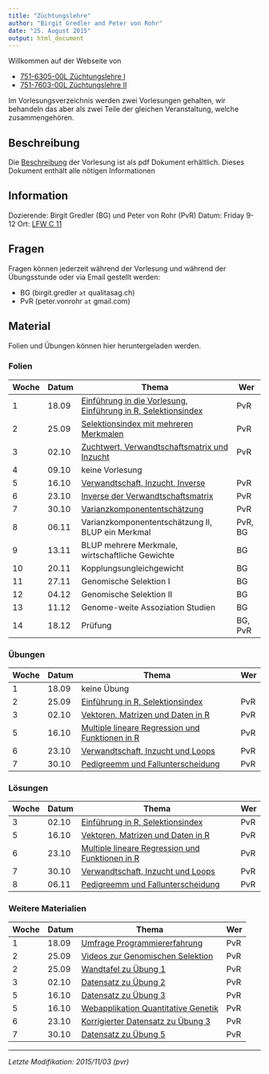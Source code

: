```yaml
---
title: "Züchtungslehre"
author: "Birgit Gredler and Peter von Rohr"
date: "25. August 2015"
output: html_document
---
```


Willkommen auf der Webseite von 

- [751-6305-00L Züchtungslehre I](http://www.vvz.ethz.ch/Vorlesungsverzeichnis/lerneinheitPre.do?lerneinheitId=100995&semkez=2015W&lang=en)
- [751-7603-00L  Züchtungslehre II](http://www.vvz.ethz.ch/Vorlesungsverzeichnis/lerneinheitPre.do?lerneinheitId=100794&semkez=2015W&lang=en)

Im Vorlesungsverzeichnis werden zwei Vorlesungen gehalten, wir behandeln das aber als zwei Teile der gleichen Veranstaltung, welche zusammengehören.


## Beschreibung
Die [Beschreibung](http://charlotte-ngs.github.io/LivestockBreedingAndGenomics/syllabus/LbgSyllabus.pdf) der Vorlesung ist als pdf Dokument erhältlich. Dieses Dokument enthält alle nötigen Informationen


## Information
Dozierende: Birgit Gredler (BG) und Peter von Rohr (PvR)
Datum: Friday 9-12
Ort: [LFW C 11](http://www.mapsearch.ethz.ch/map/map.do?gebaeudeMap=LFW&lang=en)


## Fragen
Fragen können jederzeit während der Vorlesung und während der Übungsstunde oder via Email gestellt werden: 

- BG (birgit.gredler `at` qualitasag.ch)
- PvR (peter.vonrohr `at` gmail.com)


## Material
Folien und Übungen können hier heruntergeladen werden. 

### Folien

Woche | Datum  |  Thema                                                          |  Wer
------|--------|-----------------------------------------------------------------|----------
1     | 18.09  | [Einführung in die Vorlesung, Einführung in R, Selektionsindex](http://charlotte-ngs.github.io/LivestockBreedingAndGenomics/w1/KursEinfuehrung.pdf)  |  PvR
2     | 25.09  | [Selektionsindex mit mehreren Merkmalen](http://charlotte-ngs.github.io/LivestockBreedingAndGenomics/w2/zl_w2_v2_SelektionsIndexMehrMerkmal.pdf)     |  PvR
3     | 02.10  | [Zuchtwert, Verwandtschaftsmatrix und Inzucht](http://charlotte-ngs.github.io/LivestockBreedingAndGenomics/w3/zl_w3_v3_ZsfZwVerwandtschaft.pdf)      |  PvR
4     | 09.10  | keine Vorlesung                                                 |
5     | 16.10  | [Verwandtschaft, Inzucht, Inverse](http://charlotte-ngs.github.io/LivestockBreedingAndGenomics/w5/zl_w5_v4_VerwandtschaftInzuchtInverse.pdf)         |  PvR
6     | 23.10  | [Inverse der Verwandtschaftsmatrix](http://charlotte-ngs.github.io/LivestockBreedingAndGenomics/w6/zl_w6_v5_InverseVerwMat.pdf)   |  PvR
7     | 30.10  | [Varianzkomponententschätzung](http://charlotte-ngs.github.io/LivestockBreedingAndGenomics/w7/zl_w7_v6_Varianzkomponenten.pdf)    |  PvR
8     | 06.11  | Varianzkomponententschätzung II, BLUP ein Merkmal               |  PvR, BG
9     | 13.11  | BLUP mehrere Merkmale, wirtschaftliche Gewichte                 |  BG
10    | 20.11  | Kopplungsungleichgewicht                                        |  BG
11    | 27.11  | Genomische Selektion I                                          |  BG
12    | 04.12  | Genomische Selektion II                                         |  BG
13    | 11.12  | Genome-weite Assoziation Studien                                |  BG
14    | 18.12  | Prüfung                                                         |  BG, PvR


### Übungen
Woche | Datum  |  Thema                                       |  Wer
------|--------|----------------------------------------------|----------
1     | 18.09  | keine Übung                                  |  
2     | 25.09  | [Einführung in R, Selektionsindex](http://charlotte-ngs.github.io/LivestockBreedingAndGenomics/w2/zl_w2_u1.pdf)  |  PvR
3     | 02.10  | [Vektoren, Matrizen und Daten in R](http://charlotte-ngs.github.io/LivestockBreedingAndGenomics/w3/zl_w3_u2.pdf)  |  PvR
5     | 16.10  | [Multiple lineare Regression und Funktionen in R](http://charlotte-ngs.github.io/LivestockBreedingAndGenomics/w5/zl_w5_u3.pdf)  |  PvR
6     | 23.10  | [Verwandtschaft, Inzucht und Loops](http://charlotte-ngs.github.io/LivestockBreedingAndGenomics/w6/zl_w6_u4.pdf)  |  PvR
7     | 30.10  | [Pedigreemm und Fallunterscheidung](http://charlotte-ngs.github.io/LivestockBreedingAndGenomics/w7/zl_w7_u5.pdf)  |  PvR

### Lösungen
Woche | Datum  |  Thema                                       |  Wer
------|--------|----------------------------------------------|----------
3     | 02.10  | [Einführung in R, Selektionsindex](http://charlotte-ngs.github.io/LivestockBreedingAndGenomics/w3/zl_w3_l1.pdf)  |  PvR
5     | 16.10  | [Vektoren, Matrizen und Daten in R](http://charlotte-ngs.github.io/LivestockBreedingAndGenomics/w5/zl_w5_l2.pdf)  |  PvR
6     | 23.10  | [Multiple lineare Regression und Funktionen in R](http://charlotte-ngs.github.io/LivestockBreedingAndGenomics/w6/zl_w6_l3.pdf)  |  PvR
7     | 30.10  | [Verwandtschaft, Inzucht und Loops](http://charlotte-ngs.github.io/LivestockBreedingAndGenomics/w7/zl_w7_l4.pdf)  |  PvR
8     | 06.11  | [Pedigreemm und Fallunterscheidung](http://charlotte-ngs.github.io/LivestockBreedingAndGenomics/w8/zl_w8_l5.pdf)  |  PvR


### Weitere Materialien
Woche | Datum  |  Thema                                       |  Wer
------|--------|----------------------------------------------|----------
1     | 18.09  | [Umfrage Programmiererfahrung](http://charlotte-ngs.github.io/LivestockBreedingAndGenomics/w1/UmfrageProgrammierErfahrung.pdf)   |  PvR
2     | 25.09  | [Videos zur Genomischen Selektion](http://homepage.braunvieh.ch/xml_1/internet/de/application/d4/d503/f1886.cfm)                 |  PvR
2     | 25.09  | [Wandtafel zu Übung 1](http://charlotte-ngs.github.io/LivestockBreedingAndGenomics/w2/zl_w2_u1_wandtafel.jpg)                    |  PvR
3     | 02.10  | [Datensatz zu Übung 2](http://charlotte-ngs.github.io/LivestockBreedingAndGenomics/w3/br_st_gew.csv)                             |  PvR
5     | 16.10  | [Datensatz zu Übung 3](http://charlotte-ngs.github.io/LivestockBreedingAndGenomics/w5/simgenphen.csv)                            |  PvR
5     | 16.10  | [Webapplikation Quantitative Genetik](https://lbg-ethz.shinyapps.io/QgenDemoSwa)                                                 |  PvR
6     | 23.10  | [Korrigierter Datensatz zu Übung 3](http://charlotte-ngs.github.io/LivestockBreedingAndGenomics/w5/simgenphencorr.csv)           |  PvR 
7     | 30.10  | [Datensatz zu Übung 5](http://charlotte-ngs.github.io/LivestockBreedingAndGenomics/w7/zl_w7_u5_DataLmm.csv)                     |  PvR

------

_Letzte Modifikation: 2015/11/03 (pvr)_


